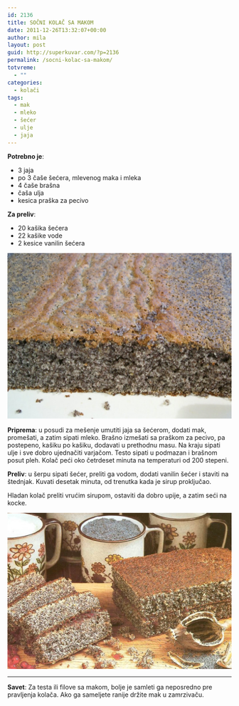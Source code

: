 ```yaml
---
id: 2136
title: SOČNI KOLAČ SA MAKOM
date: 2011-12-26T13:32:07+00:00
author: mila
layout: post
guid: http://superkuvar.com/?p=2136
permalink: /socni-kolac-sa-makom/
totvreme:
  - ""
categories:
  - kolači
tags:
  - mak
  - mleko
  - šećer
  - ulje
  - jaja
---
```

**Potrebno je**:

  * 3 jaja
  * po 3 čaše šećera, mlevenog maka i mleka
  * 4 čaše brašna
  * čaša ulja
  * kesica praška za pecivo

**Za preliv**:


  * 20 kašika šećera
  * 22 kašike vode
  * 2 kesice vanilin šećera

![mak kolač](/wp-content/uploads/2011/12/kolacmak.jpg)


**Priprema**: u posudi za mešenje umutiti jaja sa šećerom, dodati mak, promešati, a zatim sipati mleko. Brašno izmešati sa praškom za pecivo, pa postepeno, kašiku po kašiku, dodavati u prethodnu masu. Na kraju sipati ulje i sve dobro ujednačiti varjačom. Testo sipati u podmazan i brašnom posut pleh. Kolač peći oko četrdeset minuta na temperaturi od 200 stepeni.

**Preliv**: u šerpu sipati šećer, preliti ga vodom, dodati vanilin šećer i staviti na štednjak. Kuvati desetak minuta, od trenutka kada je sirup proključao.

Hladan kolač preliti vrućim sirupom, ostaviti da dobro upije, a zatim seći na kocke.

![mak kolač](/wp-content/uploads/2011/12/kolacmak2.jpg)

---

**Savet**: Za testa ili filove sa makom, bolje je samleti ga neposredno pre pravljenja kolača. Ako ga sameljete ranije držite mak u zamrzivaču.